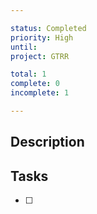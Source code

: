 ```yaml
---

status: Completed
priority: High
until: 
project: GTRR

total: 1
complete: 0
incomplete: 1

---
```


## Description


## Tasks

- [ ]  